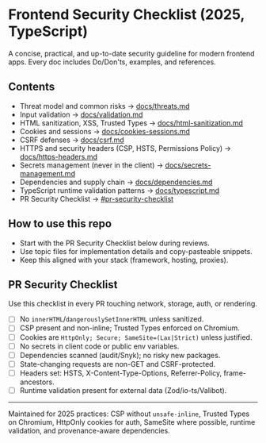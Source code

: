 # Frontend Security Checklist (2025, TypeScript)

A concise, practical, and up-to-date security guideline for modern frontend apps. Every doc includes Do/Don'ts, examples, and references.

## Contents

- Threat model and common risks → [docs/threats.md](docs/threats.md)
- Input validation → [docs/validation.md](docs/validation.md)
- HTML sanitization, XSS, Trusted Types → [docs/html-sanitization.md](docs/html-sanitization.md)
- Cookies and sessions → [docs/cookies-sessions.md](docs/cookies-sessions.md)
- CSRF defenses → [docs/csrf.md](docs/csrf.md)
- HTTPS and security headers (CSP, HSTS, Permissions Policy) → [docs/https-headers.md](docs/https-headers.md)
- Secrets management (never in the client) → [docs/secrets-management.md](docs/secrets-management.md)
- Dependencies and supply chain → [docs/dependencies.md](docs/dependencies.md)
- TypeScript runtime validation patterns → [docs/typescript.md](docs/typescript.md)
- PR Security Checklist → [#pr-security-checklist](#pr-security-checklist)

## How to use this repo

- Start with the PR Security Checklist below during reviews.
- Use topic files for implementation details and copy-pasteable snippets.
- Keep this aligned with your stack (framework, hosting, proxies).

## PR Security Checklist

Use this checklist in every PR touching network, storage, auth, or rendering.

- [ ] No `innerHTML`/`dangerouslySetInnerHTML` unless sanitized.
- [ ] CSP present and non-inline; Trusted Types enforced on Chromium.
- [ ] Cookies are `HttpOnly; Secure; SameSite=(Lax|Strict)` unless justified.
- [ ] No secrets in client code or public env variables.
- [ ] Dependencies scanned (audit/Snyk); no risky new packages.
- [ ] State-changing requests are non-GET and CSRF-protected.
- [ ] Headers set: HSTS, X-Content-Type-Options, Referrer-Policy, frame-ancestors.
- [ ] Runtime validation present for external data (Zod/io-ts/Valibot).

---

Maintained for 2025 practices: CSP without `unsafe-inline`, Trusted Types on Chromium, HttpOnly cookies for auth, SameSite where possible, runtime validation, and provenance-aware dependencies.

